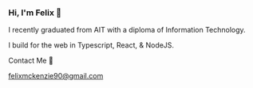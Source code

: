 ### Hi, I'm Felix 👋

I recently graduated from AIT with a diploma of Information Technology. 

I build for the web in Typescript, React, & NodeJS.  

 Contact Me 📧
 
felixmckenzie90@gmail.com 
